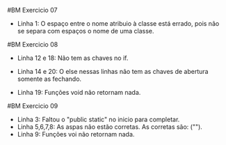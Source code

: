 #BM Exercicio 07

- Linha 1: O espaço entre o nome atribuio à classe está errado, pois não se separa com espaços o nome de uma classe.



#BM Exercicio 08

- Linha 12 e 18: Não tem as chaves no if.

- Linha 14 e 20: O else nessas linhas não tem as chaves de abertura somente as fechando.

- Linha 19: Funções void não retornam nada.



#BM Exercicio 09

- Linha 3: Faltou o "public static" no inicio para completar. 
- Linha 5,6,7,8: As aspas não estão corretas. As corretas são: ("").
- Linha 9: Funções voi não retornam nada.

